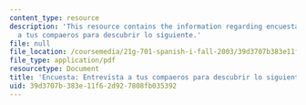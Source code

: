 ```yaml
---
content_type: resource
description: 'This resource contains the information regarding encuesta: entrevista
  a tus compaeros para descubrir lo siguiente.'
file: null
file_location: /coursemedia/21g-701-spanish-i-fall-2003/39d3707b383e11f62d927808fb035392_MIT21G_701F03_22encues.pdf
file_type: application/pdf
resourcetype: Document
title: 'Encuesta: Entrevista a tus compaeros para descubrir lo siguiente'
uid: 39d3707b-383e-11f6-2d92-7808fb035392
---
```

